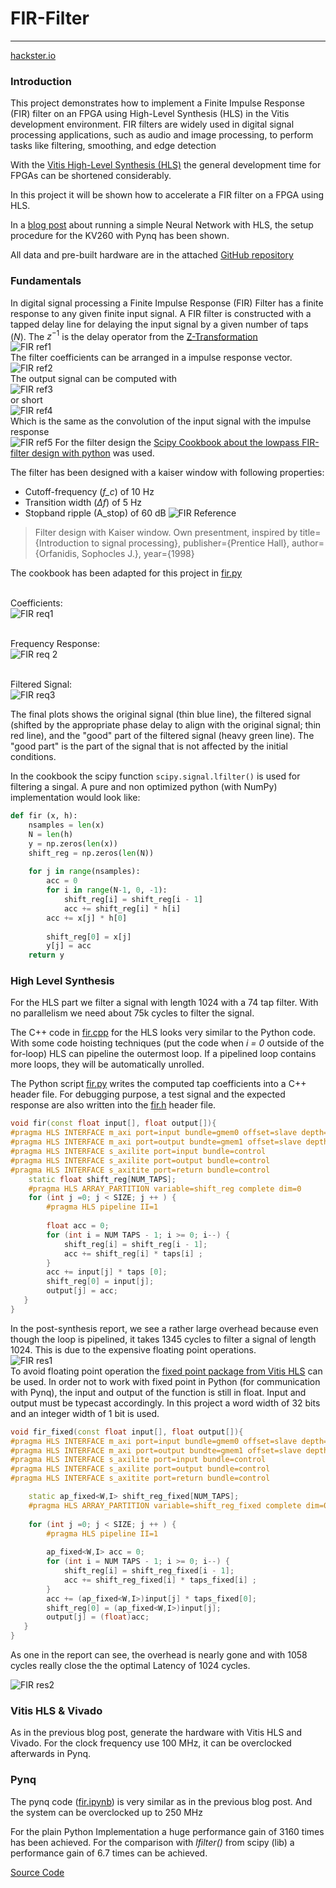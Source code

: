 # FIR-Filter
---
[hackster.io](https://www.hackster.io/michi_michi/fpga-fir-filter-hls-kria-kv260-pynq-2eec35)
### Introduction
This project demonstrates how to implement a Finite Impulse Response (FIR) filter on an FPGA using High-Level Synthesis (HLS) in the Vitis development environment. FIR filters are widely used in digital signal processing applications, such as audio and image processing, to perform tasks like filtering, smoothing, and edge detection

With the [Vitis High-Level Synthesis (HLS)](https://docs.xilinx.com/r/en-US/ug1399-vitis-hls/Getting-Started-with-Vitis-HLS) the general development time for FPGAs can be shortened considerably.

In this project it will be shown how to accelerate a FIR filter on a FPGA using HLS.

In a [blog post](https://www.hackster.io/michi_michi/fpga-deep-learning-inference-hls-kria-kv260-pynq-b0c510) about running a simple Neural Network with HLS, the setup procedure for the KV260 with Pynq has been shown.

All data and pre-built hardware are in the attached [GitHub repository](https://github.com/Nunigan/FIR-FIlter_HLS)

### Fundamentals

In digital signal processing a Finite Impulse Response (FIR) Filter has a finite response to any given finite input signal. A FIR filter is constructed with a tapped delay line for delaying the input signal by a given number of taps (_N_). The $z^{-1}$ is the delay operator from the [Z-Transformation](https://en.wikipedia.org/wiki/Z-transform)<br>
![FIR ref1](../assets/fir_ref1.avif)
<br>The filter coefficients can be arranged in a impulse response vector.<br>
![FIR ref2](../assets/fir_ref2.avif)
<br>The output signal can be computed with<br>
![FIR ref3](../assets/fir_ref3.avif)
<br>or short<br>
![FIR ref4](../assets/fir_ref4.avif)
<br>Which is the same as the convolution of the input signal with the impulse response<br>
![FIR ref5](../assets/fir_ref5.avif)
For the filter design the [Scipy Cookbook about the lowpass FIR-filter design with python](https://scipy-cookbook.readthedocs.io/items/FIRFilter.html) was used.

The filter has been designed with a kaiser window with following properties:

- Cutoff-frequency (_f_c_) of 10 Hz
- Transition width (_∆f_) of 5 Hz
- Stopband ripple (A_stop) of 60 dB
![FIR Reference](../assets/fir_diag1.avif)

> Filter design with Kaiser window. Own presentment, inspired by title={Introduction to signal processing}, publisher={Prentice Hall}, author={Orfanidis, Sophocles J.}, year={1998}

The cookbook has been adapted for this project in [fir.py](https://github.com/Nunigan/FIR-FIlter_HLS/blob/main/src/fir.py)

<br>Coefficients: <br>
![FIR req1](../assets/fir_req1.avif)

<br>Frequency Response: <br>
![FIR req 2](../assets/fir_req2.avif)

<br>Filtered Signal:<br>
![FIR req3](../assets/fir_req3.avif)

<p>The final plots shows the original signal (thin blue line), the filtered signal (shifted by the appropriate phase delay to align with the original signal; thin red line), and the "good" part of the filtered signal (heavy green line). The "good part" is the part of the signal that is not affected by the initial conditions.</p>

In the cookbook the scipy function `scipy.signal.lfilter()` is used for filtering a singal. A pure and non optimized python (with NumPy) implementation would look like:
```python
def fir (x, h):
	nsamples = len(x)
	N = len(h)
	y = np.zeros(len(x))
	shift_reg = np.zeros(len(N))
	
	for j in range(nsamples):
		acc = 0
		for i in range(N-1, 0, -1):
			shift_reg[i] = shift_reg[i - 1]
			acc += shift_reg[i] * h[i]
		acc += x[j] * h[0]
	
		shift_reg[0] = x[j]
		y[j] = acc
	return y
```

### High Level Synthesis

For the HLS part we filter a signal with length 1024 with a 74 tap filter. With no parallelism we need about 75k cycles to filter the signal.

The C++ code in [fir.cpp](https://github.com/Nunigan/FIR-FIlter_HLS/blob/main/src/fir.cpp) for the HLS looks very similar to the Python code. With some code hoisting techniques (put the code when _i = 0_ outside of the for-loop) HLS can pipeline the outermost loop. If a pipelined loop contains more loops, they will be automatically unrolled.

The Python script [fir.py](https://github.com/Nunigan/FIR-FIlter_HLS/blob/main/src/fir.py) writes the computed tap coefficients into a C++ header file. For debugging purpose, a test signal and the expected response are also written into the [fir.h](https://github.com/Nunigan/FIR-FIlter_HLS/blob/main/src/fir.h) header file.

```cpp
void fir(const float input[], float output[]){
#pragma HLS INTERFACE m_axi port=input bundle=gmem0 offset=slave depth=1024
#pragma HLS INTERFACE m_axi port=output bundte=gmem1 offset=slave depth=1024
#pragma HLS INTERFACE s_axilite port=input bundle=control
#pragma HLS INTERFACE s_axilite port=output bundle=control
#pragma HLS INTERFACE s_axitite port=return bundle=control
	static float shift_reg[NUM_TAPS];
	#pragma HLS ARRAY_PARTITION variable=shift_reg complete dim=0
	for (int j =0; j < SIZE; j ++ ) {
		#pragma HLS pipeline II=1
		
		float acc = 0;
		for (int i = NUM TAPS - 1; i >= 0; i--) {
			shift_reg[i] = shift_reg[i - 1];
			acc += shift_reg[i] * taps[i] ;
		}
		acc += input[j] * taps [0];
		shift_reg[0] = input[j];
		output[j] = acc;
   }
}
```

In the post-synthesis report, we see a rather large overhead because even though the loop is pipelined, it takes 1345 cycles to filter a signal of length 1024. This is due to the expensive floating point operations.<br>
![FIR res1](../assets/fir_res1.avif)
<br>To avoid floating point operation the [fixed point package from Vitis HLS](https://docs.xilinx.com/r/en-US/ug1399-vitis-hls/C-Arbitrary-Precision-Fixed-Point-Types-Reference-Information) can be used. In order not to work with fixed point in Python (for communication with Pynq), the input and output of the function is still in float. Input and output must be typecast accordingly. In this project a word width of 32 bits and an integer width of 1 bit is used.

```cpp
void fir_fixed(const float input[], float output[]){
#pragma HLS INTERFACE m_axi port=input bundle=gmem0 offset=slave depth=1024
#pragma HLS INTERFACE m_axi port=output bundte=gmem1 offset=slave depth=1024
#pragma HLS INTERFACE s_axilite port=input bundle=control
#pragma HLS INTERFACE s_axilite port=output bundle=control
#pragma HLS INTERFACE s_axitite port=return bundle=control

	static ap_fixed<W,I> shift_reg_fixed[NUM_TAPS];
	#pragma HLS ARRAY_PARTITION variable=shift_reg_fixed complete dim=0
	
	for (int j =0; j < SIZE; j ++ ) {
		#pragma HLS pipeline II=1
		
		ap_fixed<W,I> acc = 0;
		for (int i = NUM TAPS - 1; i >= 0; i--) {
			shift_reg[i] = shift_reg_fixed[i - 1];
			acc += shift_reg_fixed[i] * taps_fixed[i] ;
		}
		acc += (ap_fixed<W,I>)input[j] * taps_fixed[0];
		shift_reg[0] = (ap_fixed<W,I>)input[j];
		output[j] = (float)acc;
   }
}
```

As one in the report can see, the overhead is nearly gone and with 1058 cycles really close the the optimal Latency of 1024 cycles.<br>

![FIR res2](../assets/fir_res2.avif)

### Vitis HLS & Vivado

As in the previous blog post, generate the hardware with Vitis HLS and Vivado. For the clock frequency use 100 MHz, it can be overclocked afterwards in Pynq.

### Pynq

The pynq code ([fir.ipynb](https://github.com/Nunigan/FIR-FIlter_HLS/blob/main/pynq/fir.ipynb)) is very similar as in the previous blog post. And the system can be overclocked up to 250 MHz

For the plain Python Implementation a huge performance gain of 3160 times has been achieved. For the comparison with _lfilter()_ from scipy (lib) a performance gain of 6.7 times can be achieved.

[Source Code](https://github.com/Nunigan/FIR-FIlter_HLS)
